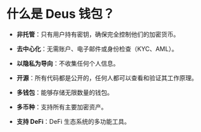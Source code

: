 # 什么是 Deus 钱包？

- **非托管**：只有用户持有密钥，确保完全控制他们的加密货币。

- **去中心化**：无需账户、电子邮件或身份检查（KYC、AML）。

- **以隐私为导向**：不收集任何个人信息。

- **开源**：所有代码都是公开的，任何人都可以查看和验证其工作原理。

- **多钱包**：能够存储无限数量的钱包。

- **多币种**：支持所有主要加密资产。

- **支持 DeFi**：DeFi 生态系统的多功能工具。